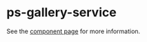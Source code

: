 ps-gallery-service
================

See the [component page](http://westbrook.github.io/ps-polymer/ps-gallery-service/) for more information.
